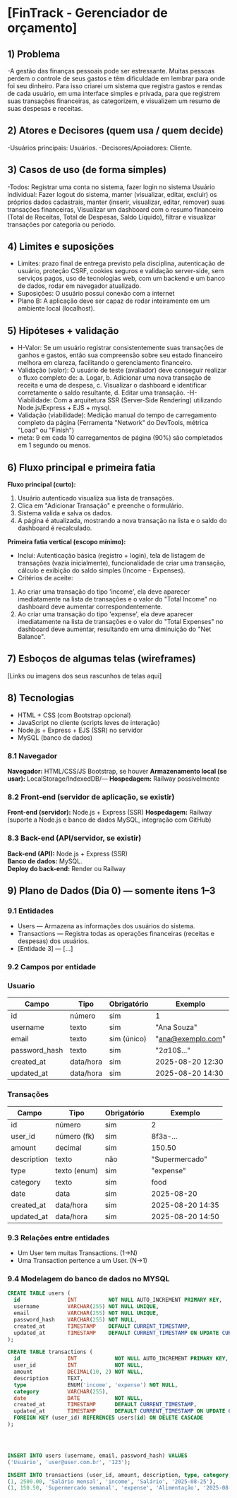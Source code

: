 # [FinTrack - Gerenciador de orçamento]
<!-- EXEMPLO: "AtendeAí — Fila de Ajuda em Sala" -->

## 1) Problema
<!--  A gestão das finanças pessoais pode ser estressante. Muitas pessoas perdem o controle de seus gastos e têm dificuldade em lembrar para onde foi seu dinheiro. Para isso criarei um sistema que registra gastos e rendas de cada usuário, em uma interface simples e privada, 
para que registrem suas transações financeiras, as categorizem, e visualizem um resumo de suas despesas e receitas. -->
-A gestão das finanças pessoais pode ser estressante. Muitas pessoas perdem o controle de seus gastos e têm dificuldade em lembrar para onde foi seu dinheiro. Para isso criarei um sistema que registra gastos e rendas de cada usuário, em uma interface simples e privada, 
para que registrem suas transações financeiras, as categorizem, e visualizem um resumo de suas despesas e receitas.

## 2) Atores e Decisores (quem usa / quem decide)
<!-- Liste papéis (não nomes).
     EXEMPLO:
     Usuários principais: Alunos da turma de Desenvolvimento Web
     Decisores/Apoiadores: Professores da disciplina; Coordenação do curso -->
-Usuários principais: Usuários. 
-Decisores/Apoiadores: Cliente. 

## 3) Casos de uso (de forma simples)
<!-- Formato "Ator: ações que pode fazer".
     DICA: Use "Manter (inserir, mostrar, editar, remover)" quando for CRUD.
     EXEMPLO:
     Todos: Logar/deslogar do sistema; Manter dados cadastrais
     Professor: Manter (inserir, mostrar, editar, remover) todos os chamados
     Aluno: Manter (inserir, mostrar, editar, remover) seus chamados -->
-Todos: Registrar uma conta no sistema, fazer login no sistema Usuário individual: Fazer logout do sistema, manter (visualizar, editar, excluir) os próprios dados cadastrais, manter (inserir, visualizar, editar, remover) suas transações financeiras, Visualizar um dashboard com o resumo financeiro (Total de Receitas, Total de Despesas, Saldo Líquido), filtrar e visualizar transações por categoria ou período.  

## 4) Limites e suposições
<!-- Simples assim:
     - Limites = regras/prazos/obrigações que você não controla.
     - Suposições = coisas que você espera ter e podem falhar.
     - Plano B = como você segue com a 1ª fatia se algo falhar.
     EXEMPLO:
     Limites: entrega final até o fim da disciplina (ex.: 2025-11-30); rodar no navegador; sem serviços pagos.
     Suposições: internet no laboratório; navegador atualizado; acesso ao GitHub; 10 min para teste rápido.
     Plano B: sem internet → rodar local e salvar em arquivo/LocalStorage; sem tempo do professor → testar com 3 colegas. -->
- Limites: prazo final de entrega previsto pela disciplina, autenticação de usuário,  proteção CSRF, cookies seguros e validação server-side, sem serviços pagos, uso de tecnologias web, com um backend e um banco de dados, rodar em navegador atualizado.
- Suposições: O usuário possui conexão com a internet  
- Plano B: A aplicação deve ser capaz de rodar inteiramente em um ambiente local (localhost).

## 5) Hipóteses + validação
<!-- Preencha as duas frases abaixo. Simples e direto.
     EXEMPLO Valor: Se o aluno ver sua posição na fila, sente mais controle e conclui melhor a atividade.
     Validação: teste com 5 alunos; sucesso se ≥4 abrem/fecham chamado sem ajuda.
     EXEMPLO Viabilidade: Com app no navegador (HTML/CSS/JS + armazenamento local),
     criar e listar chamados responde em até 1 segundo na maioria das vezes (ex.: 9 de cada 10).
     Validação: medir no protótipo com 30 ações; meta: pelo menos 27 de 30 ações (9/10) em 1s ou menos. -->
- H-Valor: Se um usuário registrar consistentemente suas transações de ganhos e gastos, então sua compreensão sobre seu estado financeiro melhora em clareza, facilitando o gerenciamento financeiro.  
- Validação (valor): O usuário de teste (avaliador) deve conseguir realizar o fluxo completo de: a. Logar, b. Adicionar uma nova transação de receita e uma de despesa, c. Visualizar o dashboard e identificar corretamente o saldo resultante, d. Editar uma transação.
-H-Viabilidade: Com a arquitetura SSR (Server-Side Rendering) utilizando Node.js/Express + EJS + mysql.  
- Validação (viabilidade): Medição manual do tempo de carregamento completo da página (Ferramenta "Network" do DevTools, métrica "Load" ou "Finish") 
- meta: 9 em cada 10 carregamentos de página (90%) são completados em 1 segundo ou menos.

## 6) Fluxo principal e primeira fatia
<!-- Pense “Entrada → Processo → Saída”.
     EXEMPLO de Fluxo:
     1) Aluno faz login
     2) Clica em "Pedir ajuda" e descreve a dúvida
     3) Sistema salva e coloca na fila
     4) Lista mostra ordem e tempo desde criação
     5) Professor encerra o chamado
     EXEMPLO de 1ª fatia:
     Inclui login simples, criar chamado, listar em ordem.
     Critérios de aceite (objetivos): criar → aparece na lista com horário; encerrar → some ou marca "fechado". -->
**Fluxo principal (curto):**  
1) Usuário autenticado visualiza sua lista de transações. 
2) Clica em "Adicionar Transação" e preenche o formulário.  
3) Sistema valida e salva os dados.  
4) A página é atualizada, mostrando a nova transação na lista e o saldo do dashboard é recalculado.

**Primeira fatia vertical (escopo mínimo):**  
- Inclui: Autenticação básica (registro + login), tela de listagem de transações (vazia inicialmente), funcionalidade de criar uma transação, cálculo e exibição do saldo simples (Income - Expenses).  
- Critérios de aceite:
<!-- Ao criar uma transação do tipo 'income', ela deve aparecer imediatamente na lista de   transações e o valor do "Total Income" no dashboard deve aumentar correspondentemente.

Ao criar uma transação do tipo 'expense', ela deve aparecer imediatamente na lista de transações e o valor do "Total Expenses" no dashboard deve aumentar, resultando em uma diminuição do "Net Balance".
-->
1) Ao criar uma transação do tipo 'income', ela deve aparecer imediatamente na lista de   transações e o valor do "Total Income" no dashboard deve aumentar correspondentemente.
2) Ao criar uma transação do tipo 'expense', ela deve aparecer imediatamente na lista de transações e o valor do "Total Expenses" no dashboard deve aumentar, resultando em uma diminuição do "Net Balance".

## 7) Esboços de algumas telas (wireframes)
<!-- Vale desenho no papel (foto), Figma, Excalidraw, etc. Não precisa ser bonito, precisa ser claro.
     EXEMPLO de telas:
     • Login
     • Lista de chamados (ordem + tempo desde criação)
     • Novo chamado (formulário simples)
     • Painel do professor (atender/encerrar)
     EXEMPLO de imagem:
     ![Wireframe - Lista de chamados](img/wf-lista-chamados.png) -->
[Links ou imagens dos seus rascunhos de telas aqui]

## 8) Tecnologias
<!-- Liste apenas o que você REALMENTE pretende usar agora. -->
- HTML + CSS (com Bootstrap opcional)
- JavaScript no cliente (scripts leves de interação)
- Node.js + Express + EJS (SSR) no servidor
- MySQL (banco de dados)

### 8.1 Navegador
**Navegador:** HTML/CSS/JS Bootstrap, se houver
**Armazenamento local (se usar):** LocalStorage/IndexedDB/— 
**Hospedagem:** Railway possivelmente

### 8.2 Front-end (servidor de aplicação, se existir)
**Front-end (servidor):** Node.js + Express (SSR) 
**Hospedagem:** Railway (suporte a Node.js e banco de dados MySQL, integração com GitHub)

### 8.3 Back-end (API/servidor, se existir)
**Back-end (API):** Node.js + Express (SSR)  
**Banco de dados:** MySQL.  
**Deploy do back-end:** Render ou Railway

## 9) Plano de Dados (Dia 0) — somente itens 1–3
<!-- Defina só o essencial para criar o banco depois. -->

### 9.1 Entidades
<!-- EXEMPLO:
     - Usuario — pessoa que usa o sistema (aluno/professor)
     - Chamado — pedido de ajuda criado por um usuário 
     Duas tabelas principais: Usiário e Transações
     (adicionarei depois outra entidade "categorias")
-->
- Users — Armazena as informações dos usuários do sistema.
- Transactions — Registra todas as operações financeiras (receitas e despesas) dos usuários.
- [Entidade 3] — [...]

### 9.2 Campos por entidade
<!-- Use tipos simples: uuid, texto, número, data/hora, booleano, char. -->

### Usuario
| Campo           | Tipo                          | Obrigatório | Exemplo            |
|-----------------|-------------------------------|-------------|--------------------|
| id              | número                        | sim         | 1                  |
| username            | texto                         | sim         | "Ana Souza"        |
| email           | texto                         | sim (único) | "ana@exemplo.com"  |
| password_hash      | texto                         | sim         | "$2a$10$..."       |
| created_at           | data/hora                  | sim         | 2025-08-20 12:30     |
| updated_at     | data/hora                     | sim         | 2025-08-20 14:30   |

### Transações
| Campo           | Tipo               | Obrigatório | Exemplo                 |
|-----------------|--------------------|-------------|-------------------------|
| id              | número             | sim         | 2                       |  
| user_id         | número (fk)        | sim         | 8f3a-...                |
| amount          | decimal            | sim         | 150.50                  |
| description     | texto              | não         | "Supermercado"          |
| type            | texto (enum)       | sim         | "expense"               |   
| category        | texto              | sim         | food                    |
| date            | data               | sim         | 2025-08-20              |
| created_at      | data/hora          | sim         | 2025-08-20 14:35        |
| updated_at      | data/hora          | sim         | 2025-08-20 14:50        |

### 9.3 Relações entre entidades
<!-- Frases simples bastam. EXEMPLO:
     Um Usuario tem muitos Chamados (1→N).
     Um Chamado pertence a um Usuario (N→1). -->
- Um User tem muitas Transactions. (1→N)
- Uma Transaction pertence a um User. (N→1)

### 9.4 Modelagem do banco de dados no MYSQL

```sql
CREATE TABLE users (
  id               INT          NOT NULL AUTO_INCREMENT PRIMARY KEY,
  username         VARCHAR(255) NOT NULL UNIQUE,
  email            VARCHAR(255) NOT NULL UNIQUE,
  password_hash    VARCHAR(255) NOT NULL,
  created_at       TIMESTAMP    DEFAULT CURRENT_TIMESTAMP,
  updated_at       TIMESTAMP    DEFAULT CURRENT_TIMESTAMP ON UPDATE CURRENT_TIMESTAMP
);

CREATE TABLE transactions (
  id               INT            NOT NULL AUTO_INCREMENT PRIMARY KEY,
  user_id          INT            NOT NULL,
  amount           DECIMAL(10, 2) NOT NULL,
  description      TEXT,
  type             ENUM('income', 'expense') NOT NULL,
  category         VARCHAR(255),
  date             DATE           NOT NULL,
  created_at       TIMESTAMP      DEFAULT CURRENT_TIMESTAMP,
  updated_at       TIMESTAMP      DEFAULT CURRENT_TIMESTAMP ON UPDATE CURRENT_TIMESTAMP,
  FOREIGN KEY (user_id) REFERENCES users(id) ON DELETE CASCADE
);




INSERT INTO users (username, email, password_hash) VALUES
('Usuário', 'user@user.com.br', '123');

INSERT INTO transactions (user_id, amount, description, type, category, date)  VALUES
(1, 2500.00, 'Salário mensal', 'income', 'Salário', '2025-08-25'),
(1, 150.50, 'Supermercado semanal', 'expense', 'Alimentação', '2025-08-26'),
```
